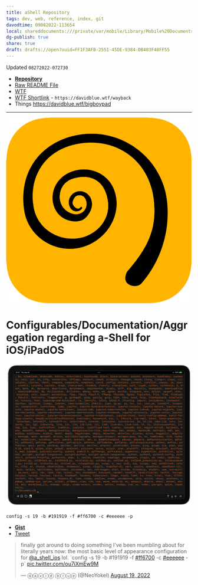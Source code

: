 ```yaml
---
title: aShell Repository
tags: dev, web, reference, index, git
davodtime: 09082022-113654
local: shareddocuments:///private/var/mobile/Library/Mobile%20Documents/iCloud~md~obsidian/Documents/OBSHIDDIAN/drafts/FF1F3AFB-2551-45DE-9384-DB403F48FF55.md
dg-publish: true
share: true
draft: drafts://open?uuid=FF1F3AFB-2551-45DE-9384-DB403F48FF55
---
```

Updated `08272022-072730`

- [**Repository**](https://github.com/extratone/)
- [Raw README File](https://raw.githubusercontent.com/extratone/bilge/curation/master/README.md)
- [WTF](https://davidblue.wtf/drafts/FF1F3AFB-2551-45DE-9384-DB403F48FF55.html)
- [WTF Shortlink](https://davidblue.wtf/wayback) - `https://davidblue.wtf/wayback`
- Things
https://davidblue.wtf/bigboypad
---

[![a-Shell Icon](https://github.com/extratone/aShell/raw/main/brand/icon.png)](https://apps.apple.com/us/app/a-shell/id1473805438)

# Configurables/Documentation/Aggregation regarding a-Shell for iOS/iPadOS


[![Appearance Configuration - 08182022-234900](https://github.com/extratone/aShell/raw/main/frames/AppearanceConfiguration.png)](https://www.icloud.com/sharedalbum/#B0eGgZLKuQ6jVn;F37E20DE-43D4-4BC3-A1CA-512325B8C6D0)

`config -s 19 -b #191919 -f #ff6700 -c #eeeeee -p`

<script src="https://gist.github.com/extratone/3dc1b090622bb56b49976351f0741b5d.js"></script>

- [**Gist**](https://gist.github.com/extratone/3dc1b090622bb56b49976351f0741b5d)
- [Tweet](https://twitter.com/NeoYokel/status/1560489530607763457)

<blockquote class="twitter-tweet"><p lang="en" dir="ltr">finally got around to doing something I&#39;ve been mumbling about for literally years now: the most basic level of appearance configuration for <a href="https://twitter.com/a_Shell_iOS?ref_src=twsrc%5Etfw">@a_shell_ios</a> lol. `config -s 19 -b #191919 -f <a href="https://twitter.com/hashtag/ff6700?src=hash&amp;ref_src=twsrc%5Etfw">#ff6700</a> -c <a href="https://twitter.com/hashtag/eeeeee?src=hash&amp;ref_src=twsrc%5Etfw">#eeeeee</a> -p` <a href="https://t.co/ou7iXmEw9M">pic.twitter.com/ou7iXmEw9M</a></p>&mdash; ⓓⓐⓥⓘⓓ ⓑⓛⓤⓔ (@NeoYokel) <a href="https://twitter.com/NeoYokel/status/1560489530607763457?ref_src=twsrc%5Etfw">August 19, 2022</a></blockquote> <script async src="https://platform.twitter.com/widgets.js" charset="utf-8"></script>